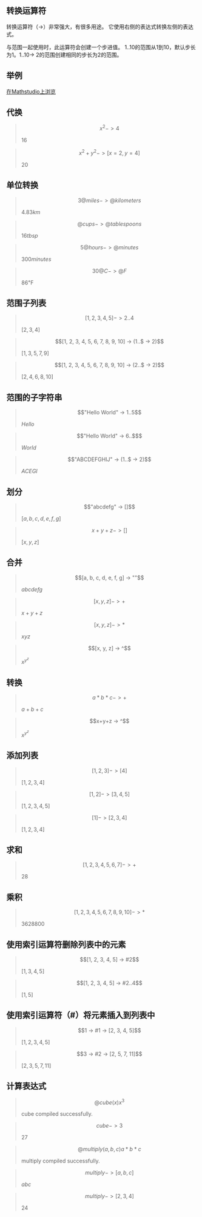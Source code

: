 ## 转换运算符

转换运算符（->）非常强大，有很多用途。 它使用右侧的表达式转换左侧的表达式。

与范围一起使用时，此运算符会创建一个步进值。 1..10的范围从1到10，默认步长为1。1..10-> 2的范围创建相同的步长为2的范围。


## 举例

[在Mathstudio上浏览](http://mathstud.io/?input[0]=eF4yIC0%2BIDQ%3D&input[1]=eF4yK3leMiAtPiBbeD0yLHk9NF0%3D&input[2]=M0BtaWxlcyAtPiBAa2lsb21ldGVycw%3D%3D&input[3]=QGN1cHMgLT4gQHRhYmxlc3Bvb25z&input[4]=NUBob3VycyAtPiBAbWludXRlcw%3D%3D&input[5]=MzBAQyAtPiBARg%3D%3D&input[6]=WzEsMiwzLDQsNV0gLT4gMi4uNA%3D%3D&input[7]=WzEsMiwzLDQsNSw2LDcsOCw5LDEwXSAtPiAoMS4uJCAtPiAyKQ%3D%3D&input[8]=WzEsMiwzLDQsNSw2LDcsOCw5LDEwXSAtPiAoMi4uJCAtPiAyKQ%3D%3D&input[9]=IkhlbGxvIFdvcmxkIiAtPiAxLi41&input[10]=IkhlbGxvIFdvcmxkIiAtPiA2Li4k&input[11]=IkFCQ0RFRkdISUoiIC0%2BICgxLi4kIC0%2BIDIp&input[12]=ImFiY2RlZmciIC0%2BIFtd&input[13]=eCt5K3ogLT4gW10%3D&input[14]=W2EsYixjLGQsZSxmLGddIC0%2BICIi&input[15]=W3gseSx6XSAtPiAr&input[16]=W3gseSx6XSAtPiAq&input[17]=W3gseSx6XSAtPiBe&input[18]=eCt5K3ogLT4gXg%3D%3D&input[19]=YSpiKmMgLT4gKw%3D%3D&input[20]=WzEsMiwzXSAtPiBbNF0%3D&input[21]=WzEsMl0gLT4gWzMsNCw1XQ%3D%3D&input[22]=WzFdIC0%2BIFsyLDMsNF0%3D&input[23]=WzEsMiwzLDQsNSw2LDddIC0%2BICs%3D&input[24]=WzEsMiwzLDQsNSw2LDcsOCw5LDEwXSAtPiAq&input[25]=WzEsMiwzLDQsNV0gLT4gIzI%3D&input[26]=WzEsMiwzLDQsNV0gLT4gIzIuLjQ%3D&input[27]=MSAtPiAjMSAtPiBbMiwzLDQsNV0%3D&input[28]=MyAtPiAjMiAtPiBbMiw1LDcsMTFd&input[29]=QGN1YmUoeCkNCnheMw%3D%3D&input[30]=Y3ViZSAtPiAz&input[31]=QG11bHRpcGx5KGEsYixjKQ0KYSpiKmM%3D&input[32]=bXVsdGlwbHkgLT4gW2EsYixjXQ%3D%3D&input[33]=bXVsdGlwbHkgLT4gWzIsMyw0XQ%3D%3D)


## 代换


> ```math
> x^2 -> 4
> ```
>
> $16$

> ```math
> x^2+y^2 -> [x=2, y=4]
> ```
>
> $20$

## 单位转换

> ```math
> 3@miles -> @kilometers
> ```
>
> $4.83km$

> ```math
> @cups -> @tablespoons
> ```
>
> $16tbsp$

> ```math
> 5@hours -> @minutes
> ```
>
> $300minutes$

> ```math
> 30@C -> @F
> ```
>
> $86℉$

## 范围子列表

> ```math
> [1, 2, 3, 4, 5] -> 2..4
> ```
>
> $[2,3,4]$

> ```math
> [1, 2, 3, 4, 5, 6, 7, 8, 9, 10] -> (1..$ -> 2)
> ```
>
> $[1,3,5,7,9]$

> ```math
> [1, 2, 3, 4, 5, 6, 7, 8, 9, 10] -> (2..$ -> 2)
> ```
>
> $[2,4,6,8,10]$

## 范围的子字符串

> ```math
> "Hello World" -> 1..5
> ```
>
> $Hello$

> ```math
> "Hello World" -> 6..$
> ```
>
> $World$

> ```math
> "ABCDEFGHIJ" -> (1..$ -> 2)
> ```
>
> $ACEGI$

## 划分

> ```math
> "abcdefg" -> []
> ```
>
> $[a,b,c,d,e,f,g]$

> ```math
> x+y+z -> []
> ```
>
> $[x,y,z]$


## 合并

> ```math
> [a, b, c, d, e, f, g] -> ""
> ```
>
> $abcdefg$

> ```math
> [x, y, z] -> +
> ```
>
> $x+y+z$

> ```math
> [x, y, z] -> *
> ```
>
> $xyz$

> ```math
> [x, y, z] -> ^
> ```
>
> ${x^{{y^z}}}$

## 转换
> ```math
> a*b*c -> +
> ```
>
> $a+b+c$

> ```math
> x+y+z -> ^
> ```
>
> ${x^{{y^z}}}$

## 添加列表


> ```math
> [1, 2, 3] -> [4]
> ```
>
> $[1,2,3,4]$

> ```math
> [1, 2] -> [3, 4, 5]
> ```
>
> $[1,2,3,4,5]$

> ```math
> [1] -> [2, 3, 4]
> ```
>
> $[1,2,3,4]$

## 求和


> ```math
> [1, 2, 3, 4, 5, 6, 7] -> +
> ```
>
> $28$

## 乘积

> ```math
> [1, 2, 3, 4, 5, 6, 7, 8, 9, 10] -> *
> ```
>
> $3 628 800$

## 使用索引运算符删除列表中的元素

> ```math
> [1, 2, 3, 4, 5] -> #2
> ```
>
> $[1,3,4,5]$

> ```math
> [1, 2, 3, 4, 5] -> #2..4
> ```
>
> $[1,5]$

## 使用索引运算符（#）将元素插入到列表中


> ```math
> 1 -> #1 -> [2, 3, 4, 5]
> ```
>
> $[1,2,3,4,5]$


> ```math
> 3 -> #2 -> [2, 5, 7, 11]
> ```
>
> $[2,3,5,7,11]$

## 计算表达式

> ```math
> @cube(x)
> x^3
> ```
>
> cube compiled successfully.


> ```math
> cube -> 3
> ```
>
> $27$

> ```math
> @multiply(a, b, c)
> a*b*c
> ```
>
> multiply compiled successfully.


> ```math
> multiply -> [a, b, c]
> ```
>
> $abc$

> ```math
> multiply -> [2, 3, 4]
> ```
>
> $24$